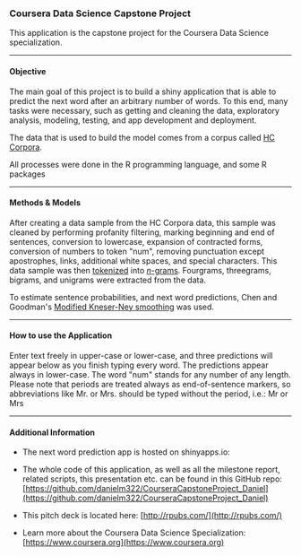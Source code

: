 ### Coursera Data Science Capstone Project


This application is the capstone project for the Coursera Data Science specialization.

******

#### Objective

The main goal of this project is to build a shiny application that is able to predict the next word after an arbitrary number of words. To this end, many tasks were necessary, such as getting and cleaning the data, exploratory analysis, modeling, testing, and app development and deployment.

The data that is used to build the model comes from a corpus called [HC Corpora](http://www.corpora.heliohost.org/). 

All processes were done in the R programming language, and some R packages

******

#### Methods & Models

After creating a data sample from the HC Corpora data, this sample was cleaned by performing profanity filtering, marking beginning and end of sentences, conversion to lowercase, expansion of contracted forms, conversion of numbers to token "num", removing punctuation except apostrophes, links, additional white spaces, and special characters.
This data sample was then [tokenized](http://en.wikipedia.org/wiki/Tokenization_%28lexical_analysis%29) into [*n*-grams](http://en.wikipedia.org/wiki/N-gram). Fourgrams, threegrams, bigrams, and unigrams were extracted from the data.

To estimate sentence probabilities, and next word predictions, Chen and Goodman's [Modified Kneser-Ney smoothing](https://dash.harvard.edu/bitstream/handle/1/25104739/tr-10-98.pdf?sequence=1) was used. 

******

#### How to use the Application

Enter text freely in upper-case or lower-case, and three predictions will appear below as you finish typing every word. The predictions appear always in lower-case. The word "num" stands for any number of any length. Please note that periods are treated always as end-of-sentence markers, so abbreviations like Mr. or Mrs. should be typed without the period, i.e.: Mr or Mrs

******

#### Additional Information


* The next word prediction app is hosted on shinyapps.io: 

* The whole code of this application, as well as all the milestone report, related scripts, this presentation  etc. can be found in this GitHub repo: [https://github.com/danielm322/CourseraCapstoneProject_Daniel](https://github.com/danielm322/CourseraCapstoneProject_Daniel)

* This pitch deck is located here: [http://rpubs.com/](http://rpubs.com/)

* Learn more about the Coursera Data Science Specialization: [https://www.coursera.org](https://www.coursera.org)
